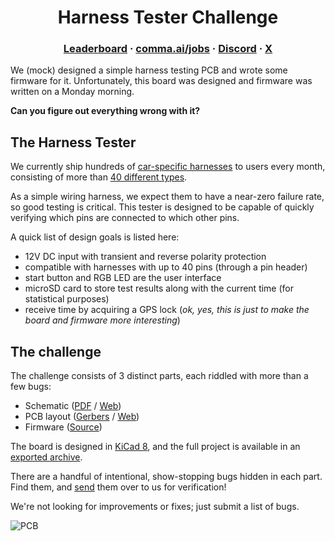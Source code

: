 <div align="center">
<h1>Harness Tester Challenge</h1>
<h3>
  <a href="https://comma.ai/leaderboard">Leaderboard</a>
  <span> · </span>
  <a href="https://comma.ai/jobs">comma.ai/jobs</a>
  <span> · </span>
  <a href="https://discord.comma.ai">Discord</a>
  <span> · </span>
  <a href="https://x.com/comma_ai">X</a>
</h3>
</div>

We (mock) designed a simple harness testing PCB and wrote some firmware for it. Unfortunately, this board was designed and firmware was written on a Monday morning.

<b>Can you figure out everything wrong with it?</b>

## The Harness Tester
We currently ship hundreds of [car-specific harnesses](https://www.comma.ai/shop/car-harness) to users every month, consisting of more than [40 different types](https://github.com/commaai/hardware/tree/master/harness/v3).

As a simple wiring harness, we expect them to have a near-zero failure rate, so good testing is critical.
This tester is designed to be capable of quickly verifying which pins are connected to which other pins.

A quick list of design goals is listed here:
- 12V DC input with transient and reverse polarity protection
- compatible with harnesses with up to 40 pins (through a pin header)
- start button and RGB LED are the user interface
- microSD card to store test results along with the current time (for statistical purposes)
- receive time by acquiring a GPS lock (*ok, yes, this is just to make the board and firmware more interesting*)

## The challenge
The challenge consists of 3 distinct parts, each riddled with more than a few bugs:
- Schematic ([PDF](./schematic.pdf) / [Web](https://kicanvas.org/?github=https%3A%2F%2Fgithub.com%2Fcommaai%2Fharness_tester_challenge%2Fblob%2Fmaster%2Fkicad_files%2Fhardware_challenge.kicad_sch))
- PCB layout ([Gerbers](./gerbers.zip) / [Web](https://kicanvas.org/?github=https%3A%2F%2Fgithub.com%2Fcommaai%2Fharness_tester_challenge%2Fblob%2Fmaster%2Fkicad_files%2Fhardware_challenge.kicad_pcb))
- Firmware ([Source](./firmware/))

The board is designed in [KiCad 8](https://www.kicad.org/), and the full project is available in an [exported archive](./kicad_project.zip).

There are a handful of intentional, show-stopping bugs hidden in each part. Find them, and [send](https://forms.gle/US88Hg7UR6bBuW3BA) them over to us for verification!

We're not looking for improvements or fixes; just submit a list of bugs.

![PCB](./imgs/board.png)

